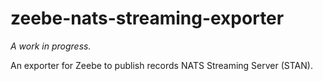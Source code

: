 # zeebe-nats-streaming-exporter

_A work in progress._

An exporter for Zeebe to publish records NATS Streaming Server (STAN).
